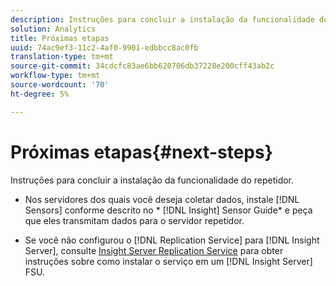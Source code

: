```yaml
---
description: Instruções para concluir a instalação da funcionalidade do repetidor.
solution: Analytics
title: Próximas etapas
uuid: 74ac9ef3-11c2-4af0-9901-edbbcc8ac0fb
translation-type: tm+mt
source-git-commit: 34cdcfc83ae6bb620706db37228e200cff43ab2c
workflow-type: tm+mt
source-wordcount: '70'
ht-degree: 5%

---
```



# Próximas etapas{#next-steps}

Instruções para concluir a instalação da funcionalidade do repetidor.

* Nos servidores dos quais você deseja coletar dados, instale [!DNL Sensors] conforme descrito no * [!DNL Insight] Sensor Guide* e peça que eles transmitam dados para o servidor repetidor.

* Se você não configurou o [!DNL Replication Service] para [!DNL Insight Server], consulte [Insight Server Replication Service](../../../../home/c-inst-svr/c-ins-svr-rep-svc/c-ins-svr-rep-svc.md#concept-926e654e80d943a0b6ac44a82a510d92) para obter instruções sobre como instalar o serviço em um [!DNL Insight Server] FSU.

